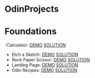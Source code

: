 # OdinProjects

# Foundations

-Calculator:
<a href="https://br3y.github.io/calculator/">DEMO</a>
<a href="https://github.com/Br3y/calculator">SOLUTION</a>
- Etch a Sketch:
<a href="https://br3y.github.io/etch-a-sketch/">DEMO</a>
<a href="https://github.com/Br3y/etch-a-sketch">SOLUTION</a>
- Rock Paper Scissor:
<a href="https://br3y.github.io/rock-paper-scissors/">DEMO</a>
<a href="https://github.com/Br3y/rock-paper-scissors">SOLUTION</a>
- Landing Page:
<a href="https://br3y.github.io/odin-landing-page/">DEMO</a>
<a href="https://github.com/Br3y/odin-landing-page">SOLUTION</a>
- Odin Recipes:
<a href="https://br3y.github.io/odin-recipes/">DEMO</a>
<a href="https://github.com/Br3y/odin-recipes">SOLUTION</a>
